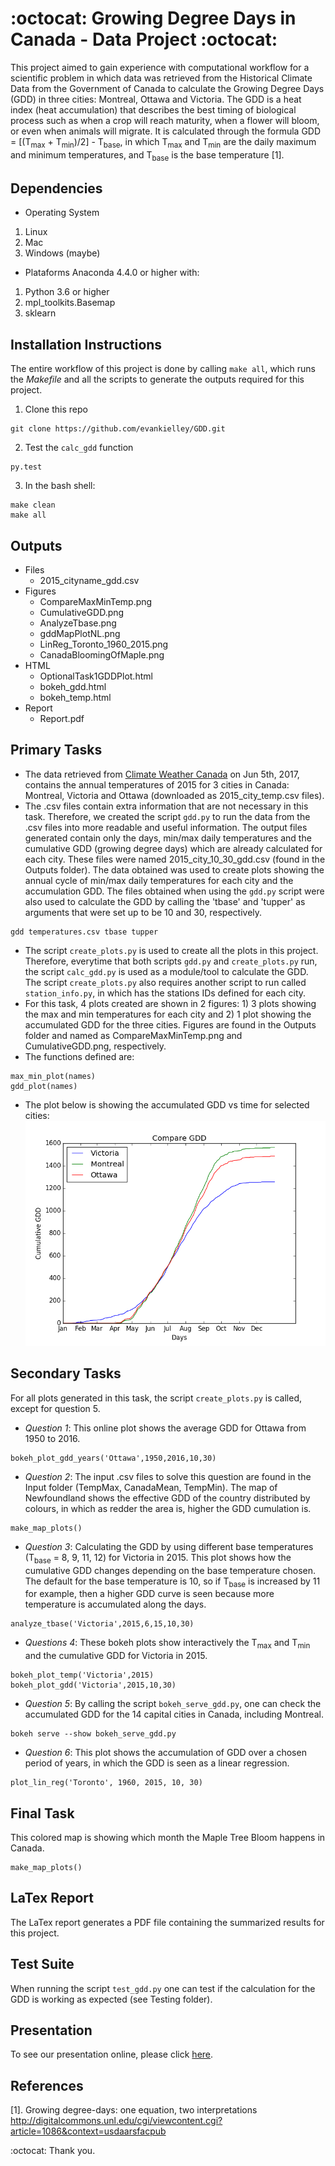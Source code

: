 # :octocat: Growing Degree Days in Canada - Data Project :octocat:

This project aimed to gain experience with computational workflow for a scientific problem in which data was retrieved from the Historical Climate Data from the Government of Canada to calculate the Growing Degree Days (GDD) in three cities: Montreal, Ottawa and Victoria. The GDD is a heat index (heat accumulation) that describes the best timing of biological process such as when a crop will reach maturity, when a flower will bloom, or even when animals will migrate. It is calculated through the formula GDD = [(T<sub>max</sub> + T<sub>min</sub>)/2] - T<sub>base</sub>, in which T<sub>max</sub> and T<sub>min</sub> are the daily maximum and minimum temperatures, and T<sub>base</sub> is the base temperature [1].

## Dependencies
* Operating System
1. Linux
2. Mac 
3. Windows (maybe)

* Plataforms
Anaconda 4.4.0 or higher with: 
1. Python 3.6 or higher
2. mpl_toolkits.Basemap
3. sklearn

## Installation Instructions 
The entire workflow of this project is done by calling `make all`, which runs the *Makefile* and all the scripts to generate the outputs required for this project. 
1. Clone this repo
```
git clone https://github.com/evankielley/GDD.git
```
2. Test the `calc_gdd` function
```
py.test
```
3. In the bash shell:
```
make clean
make all
```

## Outputs
* Files
  - 2015_cityname_gdd.csv
* Figures
  - CompareMaxMinTemp.png
  - CumulativeGDD.png
  - AnalyzeTbase.png
  - gddMapPlotNL.png
  - LinReg_Toronto_1960_2015.png
  - CanadaBloomingOfMaple.png
* HTML
  - OptionalTask1GDDPlot.html
  - bokeh_gdd.html
  - bokeh_temp.html
* Report
  - Report.pdf
  
## Primary Tasks
* The data retrieved from [Climate Weather Canada](http://climate.weather.gc.ca) on Jun 5th, 2017, contains the annual temperatures of 2015 for 3 cities in Canada: Montreal, Victoria and Ottawa (downloaded as 2015_city_temp.csv files).
* The .csv files contain extra information that are not necessary in this task. Therefore, we created the script `gdd.py` to run the data from the .csv files into more readable and useful information. The output files generated contain only the days, min/max daily temperatures and the cumulative GDD (growing degree days) which are already calculated for each city. These files were named 2015_city_10_30_gdd.csv (found in the Outputs folder). The data obtained was used to create plots showing the annual cycle of min/max daily temperatures for each city and the accumulation GDD. The files obtained when using the `gdd.py` script were also used to calculate the GDD by calling the 'tbase' and 'tupper' as arguments that were set up to be 10 and 30, respectively. 
```
gdd temperatures.csv tbase tupper
``` 
* The script `create_plots.py` is used to create all the plots in this project. Therefore, everytime that both scripts `gdd.py` and `create_plots.py` run, the script `calc_gdd.py` is used as a module/tool to calculate the GDD. The script `create_plots.py` also requires another script to run called `station_info.py`, in which has the stations IDs defined for each city.  
* For this task, 4 plots created are shown in 2 figures: 1) 3 plots showing the max and min temperatures for each city and 2) 1 plot showing the accumulated GDD for the three cities.  Figures are found in the Outputs folder and named as CompareMaxMinTemp.png and CumulativeGDD.png, respectively. 
* The functions defined are:
```
max_min_plot(names)
gdd_plot(names)
```
* The plot below is showing the accumulated GDD vs time for selected cities: 
![alt text](https://raw.githubusercontent.com/evankielley/GDD/master/Presentation/CumulativeGDD.png)

## Secondary Tasks
For all plots generated in this task, the script `create_plots.py` is called, except for question 5.
* *Question 1*: This online plot shows the average GDD for Ottawa from 1950 to 2016.
```
bokeh_plot_gdd_years('Ottawa',1950,2016,10,30)
```
* *Question 2*: The input .csv files to solve this question are found in the Input folder (TempMax, CanadaMean, TempMin). The map of Newfoundland shows the effective GDD of the country distributed by colours, in which as redder the area is, higher the GDD cumulation is.  
```
make_map_plots()
```
* *Question 3*: Calculating the GDD by using different base temperatures (T<sub>base</sub> = 8, 9, 11, 12) for Victoria in 2015. This plot shows how the cumulative GDD changes depending on the base temperature chosen. The default for the base temperature is 10, so if T<sub>base</sub> is increased by 11 for example, then a higher GDD curve is seen because more temperature is accumulated along the days.
```
analyze_tbase('Victoria',2015,6,15,10,30)
```
* *Questions 4*: These bokeh plots show interactively the T<sub>max</sub> and T<sub>min</sub> and the cumulative GDD for Victoria in 2015. 
```
bokeh_plot_temp('Victoria',2015)
bokeh_plot_gdd('Victoria',2015,10,30)
```
* *Question 5*: By calling the script `bokeh_serve_gdd.py`, one can check the accumulated GDD for the 14 capital cities in Canada, including Montreal. 
```
bokeh serve --show bokeh_serve_gdd.py
```
* *Question 6*: This plot shows the accumulation of GDD over a chosen period of years, in which the GDD is seen as a linear regression.
```
plot_lin_reg('Toronto', 1960, 2015, 10, 30)
```

## Final Task
This colored map is showing which month the Maple Tree Bloom happens in Canada. 
```
make_map_plots()
```

## LaTex Report
The LaTex report generates a PDF file containing the summarized results for this project.

## Test Suite
When running the script `test_gdd.py` one can test if the calculation for the GDD is working as expected (see Testing folder).

## Presentation
To see our presentation online, please click [here](https://evankielley.github.io/GDD/Presentation/presentation.html#1).

## References
[1]. Growing degree-days: one equation, two interpretations http://digitalcommons.unl.edu/cgi/viewcontent.cgi?article=1086&context=usdaarsfacpub 


:octocat: Thank you.
